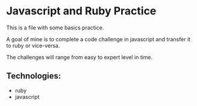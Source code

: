 # Javascript and Ruby Practice

This is a file with some basics practice.

A goal of mine is to complete a code challenge in javascript and transfer it to ruby or vice-versa.

The challenges will range from easy to expert level in time.

## Technologies:

- ruby
- javascript
